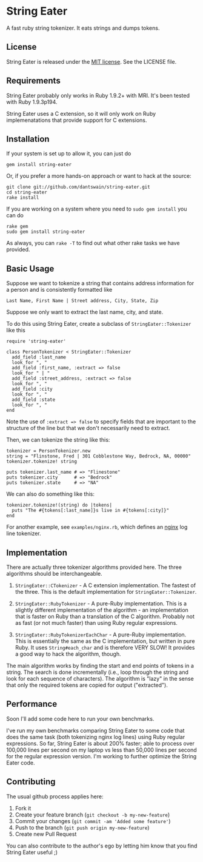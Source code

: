 # String Eater

A fast ruby string tokenizer.  It eats strings and dumps tokens.

## License

String Eater is released under the 
[MIT license](http://en.wikipedia.org/wiki/MIT_License). 
See the LICENSE file.

## Requirements

String Eater probably only works in Ruby 1.9.2+ with MRI.  It's been
tested with Ruby 1.9.3p194. 

String Eater uses a C extension, so it will only work on Ruby
implemenatations that provide support for C extensions.

## Installation

If your system is set up to allow it, you can just do

    gem install string-eater

Or,  if you prefer a more hands-on approach or want to hack at the source:

    git clone git://github.com/dantswain/string-eater.git 
    cd string-eater 
    rake install

If you are working on a system where you need to `sudo gem install`
you can do

    rake gem 
    sudo gem install string-eater

As always, you can `rake -T` to find out what other rake tasks we have
provided.

## Basic Usage

Suppose we want to tokenize a string that contains address information
for a person and is consistently formatted like

    Last Name, First Name | Street address, City, State, Zip

Suppose we only want to extract the last name, city, and state.

To do this using String Eater, create a subclass of
`StringEater::Tokenizer` like this

    require 'string-eater' 
    
    class PersonTokenizer < StringEater::Tokenizer 
      add_field :last_name 
      look_for ", "
      add_field :first_name, :extract => false
      look_for " | "
      add_field :street_address, :extract => false 
      look_for ", " 
      add_field :city
      look_for ", " 
      add_field :state 
      look_for ", " 
    end

Note the use of `:extract => false` to specify fields that are important
to the structure of the line but that we don't necessarily need to
extract.

Then, we can tokenize the string like this:

    tokenizer = PersonTokenizer.new
    string = "Flinstone, Fred | 301 Cobblestone Way, Bedrock, NA, 00000" 
    tokenizer.tokenize! string

    puts tokenizer.last_name # => "Flinestone" 
    puts tokenizer.city      # => "Bedrock" 
    puts tokenizer.state     # => "NA"

We can also do something like this:

    tokenizer.tokenize!(string) do |tokens| 
      puts "The #{tokens[:last_name]}s live in #{tokens[:city]}"
    end

For another example, see `examples/nginx.rb`, which defines an
[nginx](http://nginx.org) log line tokenizer.

## Implementation

There are actually three tokenizer algorithms provided here.  The
three algorithms should be interchangeable.

1. `StringEater::CTokenizer` - A C extension implementation.  The
   fastest of the three.  This is the default implementation for
   `StringEater::Tokenizer`.

2. `StringEater::RubyTokenizer` - A pure-Ruby implementation.  This is
   a slightly different implementation of the algorithm - an
   implementation that is faster on Ruby than a translation of the C
   algorithm.  Probably not as fast (or not much faster) than using
   Ruby regular expressions. 

3. `StringEater::RubyTokenizerEachChar` - A pure-Ruby implementation.
   This is essentially the same as the C implementation, but written
   in pure Ruby.  It uses `String#each_char` and is therefore VERY
   SLOW!  It provides a good way to hack the algorithm, though.

The main algorithm works by finding the start and end points of tokens
in a string.  The search is done incrementally (i.e., loop through the
string and look for each sequence of characters).  The algorithm is
"lazy" in the sense that only the required tokens are copied for
output ("extracted").

## Performance

Soon I'll add some code here to run your own benchmarks.

I've run my own benchmarks comparing String Eater to some code that does the
same task (both tokenizing nginx log lines) using Ruby regular expressions.  So
far, String Eater is about 200% faster; able to process over 100,000 lines per
second on my laptop vs less than 50,000 lines per second for the regular
expression version.  I'm working to further optimize the String Eater code.

## Contributing

The usual github process applies here:

1. Fork it
2. Create your feature branch (`git checkout -b my-new-feature`)
3. Commit your changes (`git commit -am 'Added some feature'`)
4. Push to the branch (`git push origin my-new-feature`)
5. Create new Pull Request

You can also contribute to the author's ego by letting him know that
you find String Eater useful ;)
